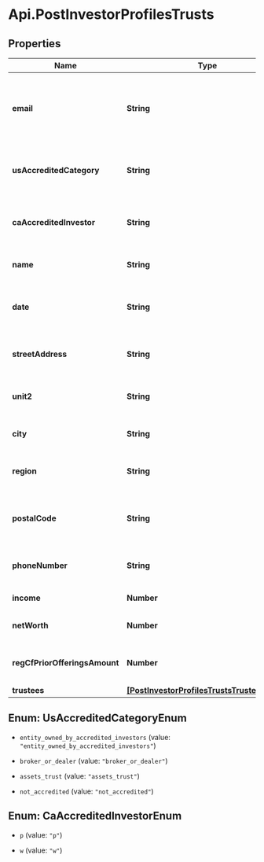 # Api.PostInvestorProfilesTrusts

## Properties

Name | Type | Description | Notes
------------ | ------------- | ------------- | -------------
**email** | **String** | User email which is associated with investor profile (required). | 
**usAccreditedCategory** | **String** | The United States accredited investor information. | [optional] 
**caAccreditedInvestor** | **String** | The Canadian accredited investor information. | [optional] 
**name** | **String** | The name of the trust (required). | [optional] 
**date** | **String** | The creation date of the trust (required). | [optional] 
**streetAddress** | **String** | Trust street address of the trust (required). | [optional] 
**unit2** | **String** | The street address line 2 of the trust. | [optional] 
**city** | **String** | The city of the trust (required). | [optional] 
**region** | **String** | The region or state of the trust (required). | [optional] 
**postalCode** | **String** | The postal code or zipcode of the trust (required). | [optional] 
**phoneNumber** | **String** | The phone number of the trust (required). | [optional] 
**income** | **Number** | The income of the trust. | [optional] 
**netWorth** | **Number** | The net worth of the trust. | [optional] 
**regCfPriorOfferingsAmount** | **Number** | The prior offering amount of the trust. | [optional] 
**trustees** | [**[PostInvestorProfilesTrustsTrusteesInner]**](PostInvestorProfilesTrustsTrusteesInner.md) |  | [optional] 



## Enum: UsAccreditedCategoryEnum


* `entity_owned_by_accredited_investors` (value: `"entity_owned_by_accredited_investors"`)

* `broker_or_dealer` (value: `"broker_or_dealer"`)

* `assets_trust` (value: `"assets_trust"`)

* `not_accredited` (value: `"not_accredited"`)





## Enum: CaAccreditedInvestorEnum


* `p` (value: `"p"`)

* `w` (value: `"w"`)




